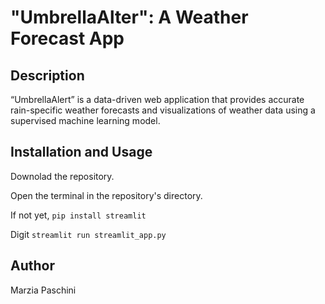 # "UmbrellaAlter": A Weather Forecast App
## Description
“UmbrellaAlert” is a data-driven web application that provides accurate rain-specific weather forecasts and visualizations of weather data using a supervised machine learning model.
## Installation and Usage
Downolad the repository.

Open the terminal in the repository's directory.

If not yet, `pip install streamlit`

Digit `streamlit run streamlit_app.py`
## Author
Marzia Paschini
